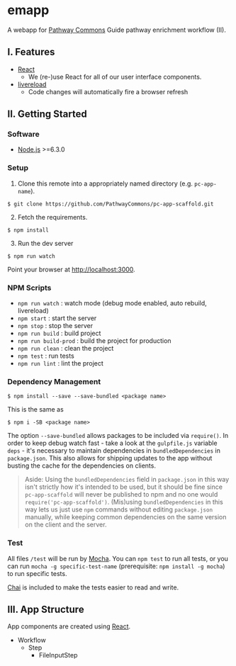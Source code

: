 # emapp

A webapp for [Pathway Commons](http://www.pathwaycommons.org/) Guide pathway enrichment workflow (II).

## I. Features

- [React](https://facebook.github.io/react/)
  - We (re-)use React for all of our user interface components.
- [livereload](https://www.npmjs.com/package/livereload)
  - Code changes will automatically fire a browser refresh


## II. Getting Started

### Software

- [Node.js](https://nodejs.org/en/) >=6.3.0


### Setup

1. Clone this remote into a appropriately named directory (e.g. `pc-app-name`).

  ```shell
  $ git clone https://github.com/PathwayCommons/pc-app-scaffold.git
  ```

2. Fetch the requirements.

  ```shell
  $ npm install
  ```

3. Run the dev server

  ```shell
  $ npm run watch
  ```

  Point your browser at [http://localhost:3000](http://localhost:3000).

### NPM Scripts

- `npm run watch` : watch mode (debug mode enabled, auto rebuild, livereload)
- `npm start` : start the server
- `npm stop` : stop the server
- `npm run build` : build project
- `npm run build-prod` : build the project for production
- `npm run clean` : clean the project
- `npm test` : run tests
- `npm run lint` : lint the project


### Dependency Management

```shell
$ npm install --save --save-bundled <package name>
```

This is the same as

```shell
$ npm i -SB <package name>
```

The option `--save-bundled` allows packages to be included via `require()`. In order to keep debug watch fast - take a look at the `gulpfile.js` variable `deps` - it's necessary to maintain dependencies in `bundledDependencies` in `package.json`.  This also allows for shipping updates to the app without busting the cache for the dependencies on clients.

> Aside: Using the `bundledDependencies` field in `package.json` in this way isn't strictly how it's intended to be used, but it should be fine since `pc-app-scaffold` will never be published to npm and no one would `require('pc-app-scaffold')`.  (Mis)using `bundledDependencies` in this way lets us just use `npm` commands without editing `package.json` manually, while keeping common dependencies on the same version on the client and the server.


### Test

All files `/test` will be run by [Mocha](https://mochajs.org/).  You can `npm test` to run all tests, or you can run `mocha -g specific-test-name` (prerequisite: `npm install -g mocha`) to run specific tests.

[Chai](http://chaijs.com/) is included to make the tests easier to read and write.

## III. App Structure

App components are created using [React]().

- Workflow
  - Step
    - FileInputStep
